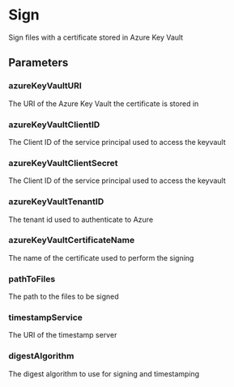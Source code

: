 # Sign
Sign files with a certificate stored in Azure Key Vault
## Parameters
### azureKeyVaultURI
The URI of the Azure Key Vault the certificate is stored in
### azureKeyVaultClientID
The Client ID of the service principal used to access the keyvault 
### azureKeyVaultClientSecret
The Client ID of the service principal used to access the keyvault 
### azureKeyVaultTenantID
The tenant id used to authenticate to Azure
### azureKeyVaultCertificateName
The name of the certificate used to perform the signing
### pathToFiles
The path to the files to be signed
### timestampService
The URI of the timestamp server
### digestAlgorithm
The digest algorithm to use for signing and timestamping
